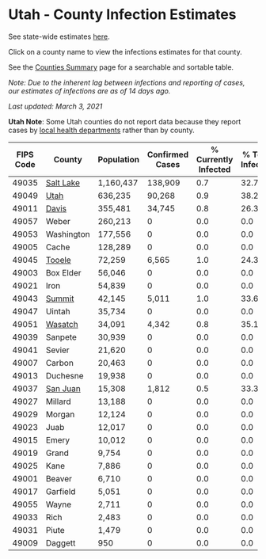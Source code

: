 # Utah - County Infection Estimates

See state-wide estimates [here](/infections/us-ut).

Click on a county name to view the infections estimates for that county.

See the [Counties Summary](/infections/summary-counties) page for a searchable and sortable table.

*Note: Due to the inherent lag between infections and reporting of cases, our estimates of infections are as of 14 days ago.*

*Last updated: March 3, 2021*

**Utah Note**: Some Utah counties do not report data because they report cases by [local health departments](https://ualhd.org/) rather than by county.

|   FIPS Code |                 County |   Population |   Confirmed Cases |   % Currently Infected |   % Total Infected |
|-------------|------------------------|--------------|-------------------|------------------------|--------------------|
|       49035 | [Salt Lake](salt-lake) |    1,160,437 |           138,909 |                    0.7 |               32.7 |
|       49049 |           [Utah](utah) |      636,235 |            90,268 |                    0.9 |               38.2 |
|       49011 |         [Davis](davis) |      355,481 |            34,745 |                    0.8 |               26.3 |
|       49057 |                  Weber |      260,213 |                 0 |                    0.0 |                0.0 |
|       49053 |             Washington |      177,556 |                 0 |                    0.0 |                0.0 |
|       49005 |                  Cache |      128,289 |                 0 |                    0.0 |                0.0 |
|       49045 |       [Tooele](tooele) |       72,259 |             6,565 |                    1.0 |               24.3 |
|       49003 |              Box Elder |       56,046 |                 0 |                    0.0 |                0.0 |
|       49021 |                   Iron |       54,839 |                 0 |                    0.0 |                0.0 |
|       49043 |       [Summit](summit) |       42,145 |             5,011 |                    1.0 |               33.6 |
|       49047 |                 Uintah |       35,734 |                 0 |                    0.0 |                0.0 |
|       49051 |     [Wasatch](wasatch) |       34,091 |             4,342 |                    0.8 |               35.1 |
|       49039 |                Sanpete |       30,939 |                 0 |                    0.0 |                0.0 |
|       49041 |                 Sevier |       21,620 |                 0 |                    0.0 |                0.0 |
|       49007 |                 Carbon |       20,463 |                 0 |                    0.0 |                0.0 |
|       49013 |               Duchesne |       19,938 |                 0 |                    0.0 |                0.0 |
|       49037 |   [San Juan](san-juan) |       15,308 |             1,812 |                    0.5 |               33.3 |
|       49027 |                Millard |       13,188 |                 0 |                    0.0 |                0.0 |
|       49029 |                 Morgan |       12,124 |                 0 |                    0.0 |                0.0 |
|       49023 |                   Juab |       12,017 |                 0 |                    0.0 |                0.0 |
|       49015 |                  Emery |       10,012 |                 0 |                    0.0 |                0.0 |
|       49019 |                  Grand |        9,754 |                 0 |                    0.0 |                0.0 |
|       49025 |                   Kane |        7,886 |                 0 |                    0.0 |                0.0 |
|       49001 |                 Beaver |        6,710 |                 0 |                    0.0 |                0.0 |
|       49017 |               Garfield |        5,051 |                 0 |                    0.0 |                0.0 |
|       49055 |                  Wayne |        2,711 |                 0 |                    0.0 |                0.0 |
|       49033 |                   Rich |        2,483 |                 0 |                    0.0 |                0.0 |
|       49031 |                  Piute |        1,479 |                 0 |                    0.0 |                0.0 |
|       49009 |                Daggett |          950 |                 0 |                    0.0 |                0.0 |